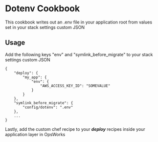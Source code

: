 Dotenv Cookbook
===================

This cookbook writes out an .env file in your application root from values
set in your stack settings custom JSON

Usage
-----

Add the following keys "env" and "symlink_before_migrate" to your stack settings custom JSON

    {
        "deploy": {
            "my_app": {
                "env": {
                    "AWS_ACCESS_KEY_ID": "SOMEVALUE" 
                }
            }
        },
        "symlink_before_migrate": {
        	"config/dotenv": ".env"
        },
        ...
    }
    
Lastly, add the custom chef recipe to your ***deploy*** recipes inside your application layer in OpsWorks
 
